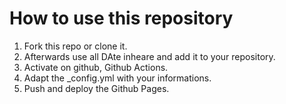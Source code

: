 # How to use this repository

1. Fork this repo or clone it.
2. Afterwards use all DAte inheare and add it to your repository. 
3. Activate on github, Github Actions. 
4. Adapt the _config.yml with your informations. 
5. Push and deploy the Github Pages. 

